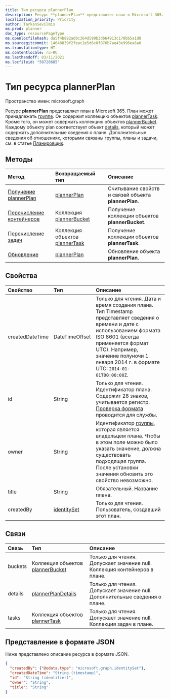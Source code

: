 ```yaml
---
title: Тип ресурса plannerPlan
description: Ресурс **plannerPlan** представляет план в Microsoft 365. План может принадлежать группе. Он содержит коллекцию объектов plannerTask. Кроме того, он может содержать коллекцию объектов plannerBucket. Каждому объекту plan соответствует объект details, который может содержать дополнительные сведения о плане. Дополнительные сведения об отношениях, которыми связаны группы, планы и задачи, см. в статье "Планировщик".
localization_priority: Priority
author: TarkanSevilmis
ms.prod: planner
doc_type: resourcePageType
ms.openlocfilehash: da5f4b882ad0c364d590b3db64913c170bb5a1d8
ms.sourcegitcommit: 14648839f2feac2e5d6c8f876b7ae43e996ea6a0
ms.translationtype: HT
ms.contentlocale: ru-RU
ms.lasthandoff: 03/11/2021
ms.locfileid: "50720685"
---
```

# <a name="plannerplan-resource-type"></a>Тип ресурса plannerPlan

Пространство имен: microsoft.graph

Ресурс **plannerPlan** представляет план в Microsoft 365. План может принадлежать [группе](group.md). Он содержит коллекцию объектов [plannerTask](plannertask.md). Кроме того, он может содержать коллекцию объектов [plannerBucket](plannerbucket.md). Каждому объекту plan соответствует объект [details](plannerplandetails.md), который может содержать дополнительные сведения о плане. Дополнительные сведения об отношениях, которыми связаны группы, планы и задачи, см. в статье [Планировщик](planner-overview.md).

## <a name="methods"></a>Методы

| Метод           | Возвращаемый тип    |Описание|
|:---------------|:--------|:----------|
|[Получение plannerPlan](../api/plannerplan-get.md) | [plannerPlan](plannerplan.md) |Считывание свойств и связей объекта **plannerPlan**.|
|[Перечисление контейнеров](../api/plannerplan-list-buckets.md) |Коллекция [plannerBucket](plannerbucket.md)| Получение коллекции объектов **plannerBucket**.|
|[Перечисление задач](../api/plannerplan-list-tasks.md) |Коллекция объектов [plannerTask](plannertask.md)| Получение коллекции объектов **plannerTask**.|
|[Обновление](../api/plannerplan-update.md) | [plannerPlan](plannerplan.md) |Обновление объекта **plannerPlan**. |

## <a name="properties"></a>Свойства
| Свойство     | Тип   |Описание|
|:---------------|:--------|:----------|
|createdDateTime|DateTimeOffset|Только для чтения. Дата и время создания плана. Тип Timestamp представляет сведения о времени и дате с использованием формата ISO 8601 (всегда применяется формат UTC). Например, значение полуночи 1 января 2014 г. в формате UTC: `2014-01-01T00:00:00Z`.|
|id|String| Только для чтения. Идентификатор плана. Содержит 28 знаков, учитывается регистр. [Проверка формата](planner-identifiers-disclaimer.md) проводится для службы.|
|owner|String|Идентификатор [группы](group.md), которая является владельцем плана. Чтобы в этом поле можно было указать значение, должна существовать подходящая группа. После установки значения обновить это свойство невозможно.|
|title|String|Обязательный. Название плана.|
|createdBy|[identitySet](identityset.md)|Только для чтения. Пользователь, создавший этот план.|

## <a name="relationships"></a>Связи
| Связь | Тип   |Описание|
|:---------------|:--------|:----------|
|buckets|Коллекция объектов [plannerBucket](plannerbucket.md)| Только для чтения. Допускает значение null. Коллекция контейнеров в плане.|
|details|[plannerPlanDetails](plannerplandetails.md)| Только для чтения. Допускает значение null. Дополнительные сведения о плане.|
|tasks|Коллекция объектов [plannerTask](plannertask.md)| Только для чтения. Допускает значение null. Коллекция задач в плане.|

## <a name="json-representation"></a>Представление в формате JSON

Ниже представлено описание ресурса в формате JSON.

<!-- {
  "blockType": "resource",
  "baseType": "microsoft.graph.entity",
  "optionalProperties": [

  ],
  "@odata.type": "microsoft.graph.plannerPlan"
}-->

```json
{
  "createdBy": {"@odata.type": "microsoft.graph.identitySet"},
  "createdDateTime": "String (timestamp)",
  "id": "String (identifier)",
  "owner": "String",
  "title": "String"
}
```

<!-- uuid: 8fcb5dbc-d5aa-4681-8e31-b001d5168d79
2015-10-25 14:57:30 UTC -->
<!-- {
  "type": "#page.annotation",
  "description": "plannerPlan resource",
  "keywords": "",
  "section": "documentation",
  "tocPath": ""
}-->

